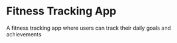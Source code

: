 # Fitness Tracking App

A fitness tracking app where users can track their daily goals and achievements
